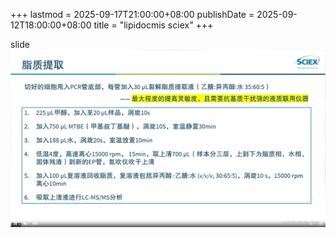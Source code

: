 +++
lastmod = 2025-09-17T21:00:00+08:00
publishDate = 2025-09-12T18:00:00+08:00
title = "lipidocmis sciex"
+++

slide  
![alt text](images/Clip_20221129_101136.png)
